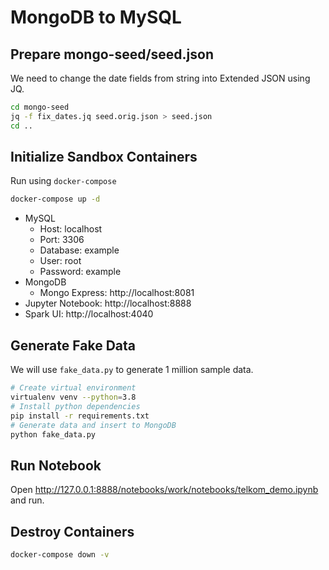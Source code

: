 # MongoDB to MySQL

## Prepare mongo-seed/seed.json

We need to change the date fields from string into Extended JSON using JQ.
```bash
cd mongo-seed
jq -f fix_dates.jq seed.orig.json > seed.json
cd ..
```

## Initialize Sandbox Containers

Run using `docker-compose`
```bash
docker-compose up -d
```

- MySQL
    - Host: localhost
    - Port: 3306
    - Database: example
    - User: root
    - Password: example
- MongoDB
    - Mongo Express: http://localhost:8081
- Jupyter Notebook: http://localhost:8888
- Spark UI: http://localhost:4040

## Generate Fake Data
We will use `fake_data.py` to generate 1 million sample data.
```bash
# Create virtual environment
virtualenv venv --python=3.8
# Install python dependencies
pip install -r requirements.txt
# Generate data and insert to MongoDB
python fake_data.py
```

## Run Notebook
Open http://127.0.0.1:8888/notebooks/work/notebooks/telkom_demo.ipynb and run.

## Destroy Containers
```bash
docker-compose down -v
```